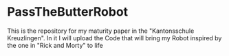 # PassTheButterRobot
This is the repository for my maturity paper in the "Kantonsschule Kreuzlingen". In it I will upload the Code that will bring my Robot inspired by the one in "Rick and Morty" to life
